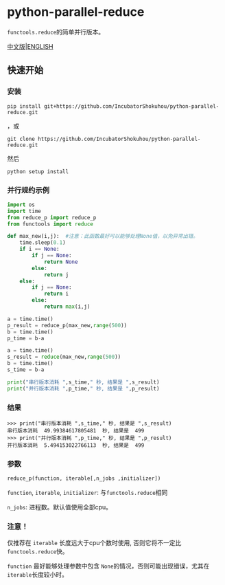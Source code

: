 python-parallel-reduce  
==================
`functools.reduce`的简单并行版本。

[中文版](https://github.com/IncubatorShokuhou/python-parallel-reduce/blob/master/README_zh.md)|[ENGLISH](https://github.com/IncubatorShokuhou/python-parallel-reduce/blob/master/README.md)

快速开始
-----------

### 安装

```shell
pip install git+https://github.com/IncubatorShokuhou/python-parallel-reduce.git
```
，或
```shell
git clone https://github.com/IncubatorShokuhou/python-parallel-reduce.git
```
然后
```
python setup install
```


### 并行规约示例

```python
import os
import time
from reduce_p import reduce_p
from functools import reduce

def max_new(i,j):  #注意：此函数最好可以能够处理None值，以免异常出错。
    time.sleep(0.1)
    if i == None:
        if j == None:
            return None
        else:
            return j
    else:
        if j == None:
            return i
        else:
            return max(i,j)

a = time.time()
p_result = reduce_p(max_new,range(500))
b = time.time()
p_time = b-a

a = time.time()
s_result = reduce(max_new,range(500))
b = time.time()
s_time = b-a

print("串行版本消耗 ",s_time," 秒, 结果是 ",s_result)
print("并行版本消耗 ",p_time," 秒, 结果是 ",p_result)
```

### 结果 
```
>>> print("串行版本消耗 ",s_time," 秒, 结果是 ",s_result)
串行版本消耗  49.99384617805481  秒, 结果是  499
>>> print("并行版本消耗 ",p_time," 秒, 结果是 ",p_result)
并行版本消耗  5.494153022766113  秒, 结果是  499
```

### 参数
```python
reduce_p(function, iterable[,n_jobs ,initializer])
```
`function`, `iterable`, `initializer`: 与`functools.reduce`相同  

`n_jobs`: 进程数。默认值使用全部cpu。

### 注意！
仅推荐在 `iterable` 长度远大于cpu个数时使用, 否则它将不一定比 `functools.reduce`快。

`function` 最好能够处理参数中包含 `None`的情况，否则可能出现错误，尤其在`iterable`长度较小时。